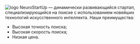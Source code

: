 ![logo](https://github.com/user-attachments/assets/1c4a803c-e8f4-4bae-a6ae-82886cf08e9d)
NeuroStartUp — динамически развивающийся стартап, специализирующийся на поиске с использованием новейших технологий искусственного интеллекта. Наши преимущества:

* Высокая точность поиска;
* Высокая скорость поиска;
* Низкая цена.
   

